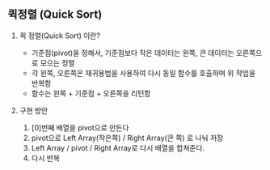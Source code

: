 ## 퀵정렬 (Quick Sort)

1. 퀵 정렬(Quick Sort) 이란?
   * 기준점(pivot)을 정해서, 기준점보다 작은 데이터는 왼쪽, 큰 데이터는 오른쪽으로 모으는 정렬
   * 각 왼쪽, 오른쪽은 재귀용법을 사용하여 다시 동일 함수를 호출하며 위 작업을 반복함
   * 함수는 왼쪽 + 기준점 + 오른쪽을 리턴함


2. 구현 방안
   1. [0]번째 배열을 pivot으로 만든다
   2. pivot으로 Left Array(작은쪽) / Right Array(큰 쪽) 로 나눠 저장
   3. Left Array / pivot / Right Array로 다시 배열을 합쳐준다.
   4. 다시 반복